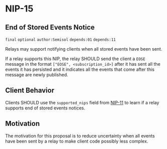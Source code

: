 NIP-15
======

End of Stored Events Notice
---------------------------

`final` `optional` `author:Semisol` `depends:01` `depends:11`

Relays may support notifying clients when all stored events have been sent.

If a relay supports this NIP, the relay SHOULD send the client a `EOSE` message in the format `["EOSE", <subscription_id>]` after it has sent all the events it has persisted and it indicates all the events that come after this message are newly published.

Client Behavior
---------------

Clients SHOULD use the `supported_nips` field from [NIP-11](11.md) to learn if a relay supports end of stored events notices.

Motivation
----------

The motivation for this proposal is to reduce uncertainty when all events have been sent by a relay to make client code possibly less complex.
